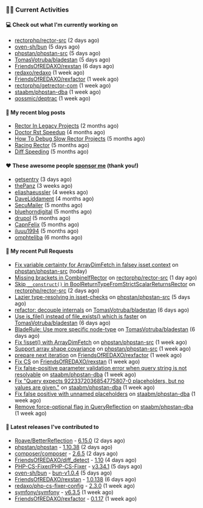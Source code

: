 ### 👨‍💻 Current Activities


#### 💻 Check out what I'm currently working on

- [rectorphp/rector-src](https://github.com/rectorphp/rector-src) (2 days ago)
- [oven-sh/bun](https://github.com/oven-sh/bun) (5 days ago)
- [phpstan/phpstan-src](https://github.com/phpstan/phpstan-src) (5 days ago)
- [TomasVotruba/bladestan](https://github.com/TomasVotruba/bladestan) (5 days ago)
- [FriendsOfREDAXO/rexstan](https://github.com/FriendsOfREDAXO/rexstan) (6 days ago)
- [redaxo/redaxo](https://github.com/redaxo/redaxo) (1 week ago)
- [FriendsOfREDAXO/rexfactor](https://github.com/FriendsOfREDAXO/rexfactor) (1 week ago)
- [rectorphp/getrector-com](https://github.com/rectorphp/getrector-com) (1 week ago)
- [staabm/phpstan-dba](https://github.com/staabm/phpstan-dba) (1 week ago)
- [qossmic/deptrac](https://github.com/qossmic/deptrac) (1 week ago)


#### 📜 My recent blog posts

- [Rector In Legacy Projects](https://staabm.github.io/2023/07/23/rector-in-legacy-projects.html) (2 months ago)
- [Doctor Rst Speedup](https://staabm.github.io/2023/05/18/doctor-rst-speedup.html) (4 months ago)
- [How To Debug Slow Rector Projects](https://staabm.github.io/2023/05/10/how-to-debug-slow-rector-projects.html) (5 months ago)
- [Racing Rector](https://staabm.github.io/2023/05/06/racing-rector.html) (5 months ago)
- [Diff Speeding](https://staabm.github.io/2023/05/01/diff-speeding.html) (5 months ago)


#### ❤️ These awesome people [sponsor me](https://github.com/sponsors/staabm) (thank you!)

- [getsentry](https://github.com/getsentry) (3 days ago)
- [thePanz](https://github.com/thePanz) (3 weeks ago)
- [eliashaeussler](https://github.com/eliashaeussler) (4 weeks ago)
- [DaveLiddament](https://github.com/DaveLiddament) (4 months ago)
- [SecuMailer](https://github.com/SecuMailer) (5 months ago)
- [bluehorndigital](https://github.com/bluehorndigital) (5 months ago)
- [drupol](https://github.com/drupol) (5 months ago)
- [CapnFelix](https://github.com/CapnFelix) (5 months ago)
- [iluuu1994](https://github.com/iluuu1994) (5 months ago)
- [omphteliba](https://github.com/omphteliba) (6 months ago)


#### 🔨 My recent Pull Requests

- [Fix variable certainty for ArrayDimFetch in falsey isset context](https://github.com/phpstan/phpstan-src/pull/2666) on [phpstan/phpstan-src](https://github.com/phpstan/phpstan-src) (today)
- [Missing brackets in CombineIfRector](https://github.com/rectorphp/rector-src/pull/5137) on [rectorphp/rector-src](https://github.com/rectorphp/rector-src) (1 day ago)
- [Skip `__construct()` in BoolReturnTypeFromStrictScalarReturnsRector](https://github.com/rectorphp/rector-src/pull/5133) on [rectorphp/rector-src](https://github.com/rectorphp/rector-src) (2 days ago)
- [Lazier type-resolving in isset-checks](https://github.com/phpstan/phpstan-src/pull/2664) on [phpstan/phpstan-src](https://github.com/phpstan/phpstan-src) (5 days ago)
- [refactor: decouple internals](https://github.com/TomasVotruba/bladestan/pull/88) on [TomasVotruba/bladestan](https://github.com/TomasVotruba/bladestan) (6 days ago)
- [Use is_file() instead of file_exists() which is faster](https://github.com/TomasVotruba/bladestan/pull/87) on [TomasVotruba/bladestan](https://github.com/TomasVotruba/bladestan) (6 days ago)
- [BladeRule: Use more specific node-type](https://github.com/TomasVotruba/bladestan/pull/86) on [TomasVotruba/bladestan](https://github.com/TomasVotruba/bladestan) (6 days ago)
- [Fix !isset() with ArrayDimFetch](https://github.com/phpstan/phpstan-src/pull/2657) on [phpstan/phpstan-src](https://github.com/phpstan/phpstan-src) (1 week ago)
- [Support array shape covariance](https://github.com/phpstan/phpstan-src/pull/2655) on [phpstan/phpstan-src](https://github.com/phpstan/phpstan-src) (1 week ago)
- [prepare next iteration](https://github.com/FriendsOfREDAXO/rexfactor/pull/131) on [FriendsOfREDAXO/rexfactor](https://github.com/FriendsOfREDAXO/rexfactor) (1 week ago)
- [Fix CS](https://github.com/FriendsOfREDAXO/rexstan/pull/604) on [FriendsOfREDAXO/rexstan](https://github.com/FriendsOfREDAXO/rexstan) (1 week ago)
- [Fix false-positive parameter validation error when query string is not resolvable](https://github.com/staabm/phpstan-dba/pull/630) on [staabm/phpstan-dba](https://github.com/staabm/phpstan-dba) (1 week ago)
- [Fix &#34;Query expects 9223372036854775807-0 placeholders, but no values are given.&#34;](https://github.com/staabm/phpstan-dba/pull/629) on [staabm/phpstan-dba](https://github.com/staabm/phpstan-dba) (1 week ago)
- [Fix false positive with unnamed placeholders](https://github.com/staabm/phpstan-dba/pull/628) on [staabm/phpstan-dba](https://github.com/staabm/phpstan-dba) (1 week ago)
- [Remove force-optional flag in QueryReflection](https://github.com/staabm/phpstan-dba/pull/627) on [staabm/phpstan-dba](https://github.com/staabm/phpstan-dba) (1 week ago)


#### 🔭 Latest releases I've contributed to

- [Roave/BetterReflection](https://github.com/Roave/BetterReflection) - [6.15.0](https://github.com/Roave/BetterReflection/releases/tag/6.15.0) (2 days ago)
- [phpstan/phpstan](https://github.com/phpstan/phpstan) - [1.10.38](https://github.com/phpstan/phpstan/releases/tag/1.10.38) (2 days ago)
- [composer/composer](https://github.com/composer/composer) - [2.6.5](https://github.com/composer/composer/releases/tag/2.6.5) (2 days ago)
- [FriendsOfREDAXO/diff_detect](https://github.com/FriendsOfREDAXO/diff_detect) - [1.10](https://github.com/FriendsOfREDAXO/diff_detect/releases/tag/1.10) (4 days ago)
- [PHP-CS-Fixer/PHP-CS-Fixer](https://github.com/PHP-CS-Fixer/PHP-CS-Fixer) - [v3.34.1](https://github.com/PHP-CS-Fixer/PHP-CS-Fixer/releases/tag/v3.34.1) (5 days ago)
- [oven-sh/bun](https://github.com/oven-sh/bun) - [bun-v1.0.4](https://github.com/oven-sh/bun/releases/tag/bun-v1.0.4) (5 days ago)
- [FriendsOfREDAXO/rexstan](https://github.com/FriendsOfREDAXO/rexstan) - [1.0.138](https://github.com/FriendsOfREDAXO/rexstan/releases/tag/1.0.138) (6 days ago)
- [redaxo/php-cs-fixer-config](https://github.com/redaxo/php-cs-fixer-config) - [2.3.0](https://github.com/redaxo/php-cs-fixer-config/releases/tag/2.3.0) (1 week ago)
- [symfony/symfony](https://github.com/symfony/symfony) - [v6.3.5](https://github.com/symfony/symfony/releases/tag/v6.3.5) (1 week ago)
- [FriendsOfREDAXO/rexfactor](https://github.com/FriendsOfREDAXO/rexfactor) - [0.1.17](https://github.com/FriendsOfREDAXO/rexfactor/releases/tag/0.1.17) (1 week ago)

